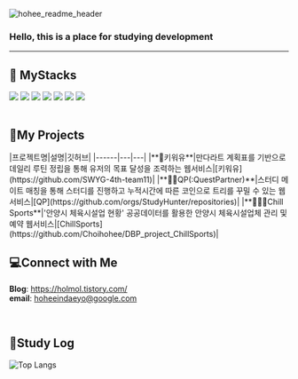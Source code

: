 
![hohee_readme_header](https://github.com/Choihohee/Choihohee/assets/117076823/c5ddfb5b-5f65-46df-b96f-5bd593fe87c7)

<h3>Hello, this is a place for studying development</h3>

***

<a> 
   <div align=left><h2>🫧 MyStacks</h2></div>
<div align=left> 
  <img src="https://img.shields.io/badge/java-007396?style=for-the-badge&logo=java&logoColor=white"> 
  <img src="https://img.shields.io/badge/spring-6DB33F?style=for-the-badge&logo=spring&logoColor=white">
  <img src="https://img.shields.io/badge/SpringBoot-6DB33F ?style=for-the-badge&logo=SpringBoot&logoColor=white">
  <img src="https://img.shields.io/badge/mysql-4479A1?style=for-the-badge&logo=mysql&logoColor=white"/>
  <img src="https://img.shields.io/badge/github-181717?style=for-the-badge&logo=github&logoColor=white">
  <img src="https://img.shields.io/badge/git-F05032?style=for-the-badge&logo=git&logoColor=white">
  <img src="https://img.shields.io/badge/Notion-000000?style=for-the-badge&logo=Notion&logoColor=white">
</div>
<br>
<h2>📃My Projects</h2>
|프로젝트명|설명|깃허브|
|------|---|---|
|**🌿키워유**|만다라트 계획표를 기반으로 데일리 루틴 정립을 통해 유저의 목표 달성을 조력하는 웹서비스|[키워유](https://github.com/SWYG-4th-team11)|
|**👶🏼QP(:QuestPartner)**|스터디 메이트 매칭을 통해 스터디를 진행하고 누적시간에 따른 코인으로 트리를 꾸밀 수 있는 웹서비스|[QP](https://github.com/orgs/StudyHunter/repositories)|
|**🏄🏼‍♂️Chill Sports**|'안양시 체육시설업 현황' 공공데이터를 활용한 안양시 체육시설업체 관리 및 예약 웹서비스|[ChillSports](https://github.com/Choihohee/DBP_project_ChillSports)|
<br>
  
  
<h2>💻Connect with Me</h2>

**Blog**: <https://holmol.tistory.com/><br/>
**email**: <hoheeindaeyo@google.com>

<br>
<h2>📃Study Log</h2>

![Top Langs](https://github-readme-stats.vercel.app/api/top-langs/?username=Choihohee&layout=compact)
